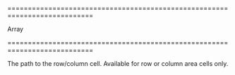 <!--**
/*-------------------------------------------
    Auto-generated file. Do not modify.
-------------------------------------------

**-->
===========================================================================
<!--type-->Array<String, Number, Date><!--/type-->
===========================================================================

<!--shortDescription-->
The path to the row/column cell. Available for row or column area cells only.
<!--/shortDescription-->

<!--fullDescription-->

<!--/fullDescription-->